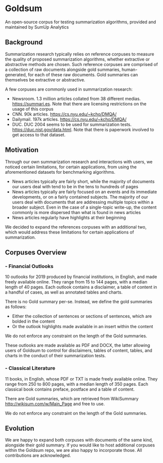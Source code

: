 # Goldsum
An open-source corpus for testing summarization algorithms, provided and maintained by SumUp Analytics

## Background
Summarization research typically relies on reference corpuses to measure the quality of proposed summarization algorithms, whether extractive or abstractive methods are chosen. Such reference corpuses are comprised of a collection of raw documents alongside gold summaries, human-generated, for each of these raw documents. Gold summaries can themselves be extractive or abstractive.

A few corpuses are commonly used in summarization research:
- Newsroom. 1.3 million articles collated from 38 different medias. https://summari.es. Note that there are licensing restrictions on the usage of this corpus
- CNN. 90k articles. https://cs.nyu.edu/~kcho/DMQA/
- Dailymail. 197k articles. https://cs.nyu.edu/~kcho/DMQA/
- DUC. DUC 2004 seems to be used for summarization tests. https://duc.nist.gov/data.html. Note that there is paperwork involved to get access to that dataset.

## Motivation
Through our own summarization research and interactions with users, we noticed certain limitations, for certain applications, from using the aforementioned datasets for benchmarking algorithms.
- News articles typically are fairly short, while the majority of documents our users deal with tend to be in the tens to hundreds of pages
- News articles typically are fairly focused on an events and its immediate developments, or on a fairly contained subjects. The majority of our users deal with documents that are addressing multiple topics within a broader subject. Even in the case of a single-topic write-up, the content commonly is more dispersed than what is found in news articles
- News articles regularly have highlights at their beginning

We decided to expand the references corpuses with an additional two, which would address these limitations for certain applications of summarization.

## Corpuses Overview
### - Financial Outlooks 
10 outlooks for 2019 produced by financial institutions, in English, and made freely available online. They range from 15 to 144 pages, with a median length of 40 pages. Each outlook contains a disclaimer, a table of content in a handful of cases, as well as annotated tables and charts. 

There is no Gold summary per-se. Instead, we define the gold summaries as follows:
- Either the collection of sentences or sections of sentences, which are bolded in the content
- Or the outlook highlights made available in an insert within the content

We do not enforce any constraint on the length of the Gold summaries.

These outlooks are made available as PDF and DOCX, the latter allowing users of Goldsum to control for disclaimers, tables of content, tables, and charts in the conduct of their summarization tests.

### - Classical Literature
11 books, in English, whose PDF or TXT is made freely available online. They range from 250 to 800 pages, with a median length of 350 pages. Each classical book contains preface, postface and a table of content.

There are Gold summaries, which are retrieved from WikiSummary http://wikisum.com/w/Main_Page and free to use.

We do not enforce any constraint on the length of the Gold summaries.

## Evolution
We are happy to expand both corpuses with documents of the same kind, alongside their gold summary. If you would like to host additional corpuses within the Goldsum repo, we are also happy to incorporate those. All contributions are acknowledged. 
